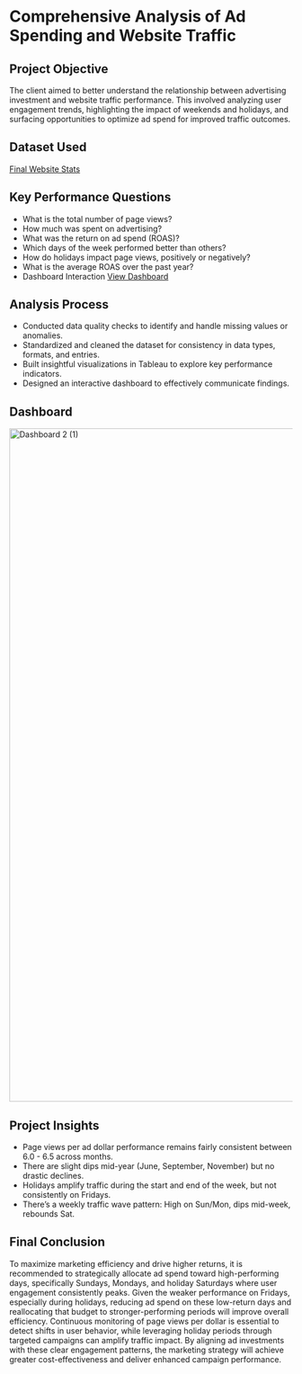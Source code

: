 # Comprehensive Analysis of Ad Spending and Website Traffic

## Project Objective
The client aimed to better understand the relationship between advertising investment and website traffic performance. This involved analyzing user engagement trends, highlighting the impact of weekends and holidays, and surfacing opportunities to optimize ad spend for improved traffic outcomes.

## Dataset Used
[Final Website Stats](https://github.com/LeviAdamMiller/Ad-Spending-and-Traffic-Trends/blob/main/final_website_stats.xlsx)

## Key Performance Questions
- What is the total number of page views?
- How much was spent on advertising?
- What was the return on ad spend (ROAS)?
- Which days of the week performed better than others?
- How do holidays impact page views, positively or negatively? 
- What is the average ROAS over the past year?
- Dashboard Interaction [View Dashboard](https://public.tableau.com/views/ROASbardashdash2/Dashboard2?:language=en-US&:sid=&:redirect=auth&:display_count=n&:origin=viz_share_link)

 ## Analysis Process
- Conducted data quality checks to identify and handle missing values or anomalies.
- Standardized and cleaned the dataset for consistency in data types, formats, and entries.
- Built insightful visualizations in Tableau to explore key performance indicators.
- Designed an interactive dashboard to effectively communicate findings.

## Dashboard 
<img width="2282" height="1198" alt="Dashboard 2 (1)" src="https://github.com/user-attachments/assets/e2b1a26b-8f35-487d-a50d-8c6fd0bba77e" />

## Project Insights
-  Page views per ad dollar performance remains fairly consistent between 6.0 - 6.5 across months.
-  There are slight dips mid-year (June, September, November) but no drastic declines.
-  Holidays amplify traffic during the start and end of the week, but not consistently on Fridays.
-  There’s a weekly traffic wave pattern: High on Sun/Mon, dips mid-week, rebounds Sat.

## Final Conclusion
To maximize marketing efficiency and drive higher returns, it is recommended to strategically allocate ad spend toward high-performing days, specifically Sundays, Mondays, and holiday Saturdays where user engagement consistently peaks. Given the weaker performance on Fridays, especially during holidays, reducing ad spend on these low-return days and reallocating that budget to stronger-performing periods will improve overall efficiency. Continuous monitoring of page views per dollar is essential to detect shifts in user behavior, while leveraging holiday periods through targeted campaigns can amplify traffic impact. By aligning ad investments with these clear engagement patterns, the marketing strategy will achieve greater cost-effectiveness and deliver enhanced campaign performance.
